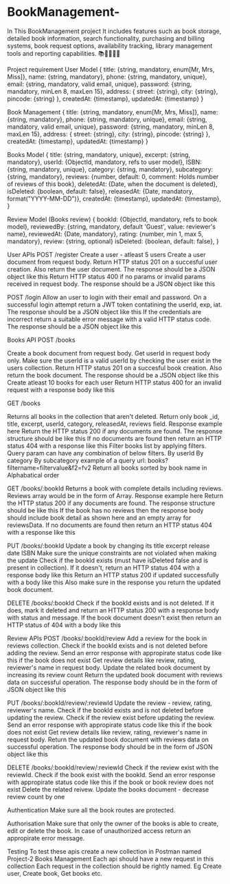 # BookManagement-
In This BookManagement project It includes features such as book storage, detailed book information, search functionality, purchasing and billing systems, book request options, availability tracking, library management tools and reporting capabilities.
📚📙📘📕✨






Project requirement
User Model
{ title: {string, mandatory, enum[Mr, Mrs, Miss]}, name: {string, mandatory}, phone: {string, mandatory, unique}, email: {string, mandatory, valid email, unique}, password: {string, mandatory, minLen 8, maxLen 15}, address: { street: {string}, city: {string}, pincode: {string} }, createdAt: {timestamp}, updatedAt: {timestamp} }

Book Management
{ title: {string, mandatory, enum[Mr, Mrs, Miss]}, name: {string, mandatory}, phone: {string, mandatory, unique}, email: {string, mandatory, valid email, unique}, password: {string, mandatory, minLen 8, maxLen 15}, address: { street: {string}, city: {string}, pincode: {string} }, createdAt: {timestamp}, updatedAt: {timestamp} }

Books Model
{ title: {string, mandatory, unique}, excerpt: {string, mandatory}, userId: {ObjectId, mandatory, refs to user model}, ISBN: {string, mandatory, unique}, category: {string, mandatory}, subcategory: {string, mandatory}, reviews: {number, default: 0, comment: Holds number of reviews of this book}, deletedAt: {Date, when the document is deleted}, isDeleted: {boolean, default: false}, releasedAt: {Date, mandatory, format("YYYY-MM-DD")}, createdAt: {timestamp}, updatedAt: {timestamp}, }

Review Model (Books review)
{ bookId: {ObjectId, mandatory, refs to book model}, reviewedBy: {string, mandatory, default 'Guest', value: reviewer's name}, reviewedAt: {Date, mandatory}, rating: {number, min 1, max 5, mandatory}, review: {string, optional} isDeleted: {boolean, default: false}, }

User APIs
POST /register Create a user - atleast 5 users Create a user document from request body. Return HTTP status 201 on a succesful user creation. Also return the user document. The response should be a JSON object like this Return HTTP status 400 if no params or invalid params received in request body. The response should be a JSON object like this

POST /login Allow an user to login with their email and password. On a successful login attempt return a JWT token contatining the userId, exp, iat. The response should be a JSON object like this If the credentials are incorrect return a suitable error message with a valid HTTP status code. The response should be a JSON object like this

Books API
POST /books

Create a book document from request body. Get userId in request body only. Make sure the userId is a valid userId by checking the user exist in the users collection. Return HTTP status 201 on a succesful book creation. Also return the book document. The response should be a JSON object like this Create atleast 10 books for each user Return HTTP status 400 for an invalid request with a response body like this

GET /books

Returns all books in the collection that aren't deleted. Return only book _id, title, excerpt, userId, category, releasedAt, reviews field. Response example here Return the HTTP status 200 if any documents are found. The response structure should be like this If no documents are found then return an HTTP status 404 with a response like this Filter books list by applying filters. Query param can have any combination of below filters. By userId By category By subcategory example of a query url: books?filtername=filtervalue&f2=fv2 Return all books sorted by book name in Alphabatical order

GET /books/:bookId Returns a book with complete details including reviews. Reviews array would be in the form of Array. Response example here Return the HTTP status 200 if any documents are found. The response structure should be like this If the book has no reviews then the response body should include book detail as shown here and an empty array for reviewsData. If no documents are found then return an HTTP status 404 with a response like this

PUT /books/:bookId Update a book by changing its title excerpt release date ISBN Make sure the unique constraints are not violated when making the update Check if the bookId exists (must have isDeleted false and is present in collection). If it doesn't, return an HTTP status 404 with a response body like this Return an HTTP status 200 if updated successfully with a body like this Also make sure in the response you return the updated book document.

DELETE /books/:bookId Check if the bookId exists and is not deleted. If it does, mark it deleted and return an HTTP status 200 with a response body with status and message. If the book document doesn't exist then return an HTTP status of 404 with a body like this

Review APIs
POST /books/:bookId/review Add a review for the book in reviews collection. Check if the bookId exists and is not deleted before adding the review. Send an error response with appropirate status code like this if the book does not exist Get review details like review, rating, reviewer's name in request body. Update the related book document by increasing its review count Return the updated book document with reviews data on successful operation. The response body should be in the form of JSON object like this

PUT /books/:bookId/review/:reviewId Update the review - review, rating, reviewer's name. Check if the bookId exists and is not deleted before updating the review. Check if the review exist before updating the review. Send an error response with appropirate status code like this if the book does not exist Get review details like review, rating, reviewer's name in request body. Return the updated book document with reviews data on successful operation. The response body should be in the form of JSON object like this

DELETE /books/:bookId/review/:reviewId Check if the review exist with the reviewId. Check if the book exist with the bookId. Send an error response with appropirate status code like this if the book or book review does not exist Delete the related reivew. Update the books document - decrease review count by one

Authentication
Make sure all the book routes are protected.

Authorisation
Make sure that only the owner of the books is able to create, edit or delete the book. In case of unauthorized access return an appropirate error message.

Testing
To test these apis create a new collection in Postman named Project-2 Books Management Each api should have a new request in this collection Each request in the collection should be rightly named. Eg Create user, Create book, Get books etc.
